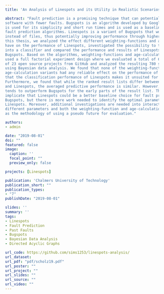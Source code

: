 ```yaml
---
title: 'An Analysis of Linespots and its Utility in Realistic Scenarios'

abstract: "Fault prediction is a promising technique that can potentially help developers build
software with fewer faults. Bugspots is an algorithm developed by Google, that
is used for its simplicity and short run times and is used as a baseline for other
fault prediction algorithms. Linespots is a variant of Bugspots that works on lines
instead of files, thus potentially improving performance through higher precision. In
this thesis, we analyzed the effect different weighting-functions and age-calculations
have on the performance of Linespots, investigated the possibility to turn Linespots
into a classifier and compared the performance and results of Linespots to those of
Bugspots. Based on the algorithms, weighting-functions and age-calculations, we
used a full factorial experiment design where we evaluated a total of 65 revisions
of 23 open source projects from GitHub and analyzed the resulting 780 samples
using Bayesian data analysis. We found that none of the weighting-functions or
age-calculation variants had any reliable effect on the performance of Linespots and
that the classification performance of Linespots makes it unsuited for production use.
Furthermore, we found that while the ranked result lists differ between Bugspots
and Linespots, the averaged predictive performance is similar. However, Linespots
tends to outperform Bugspots for the early parts of the result list. These findings
implicate that Linespots could be a better baseline choice for fault prediction than
Bugspots, but there is more work needed to identify the optimal parameters for
Linespots. Moreover, additional investigations are needed into interactions between
different parameters and both the weighting-function and age-calculations, as well
as the methodology of using a pseudo future for evaluation."

authors:
- admin

date: "2019-08-01"
doi: ""
featured: false
image:
  caption: ''
  focal_point: ""
  preview_only: false

projects: [Linespots]

publication: 'Chalmers University of Technology'
publication_short: ""
publication_types:
- "7"
publishDate: "2019-08-01"

slides: ''
summary: ''
tags:
- Linespots
- Fault Prediction
- Past Faults
- Bugspots
- Bayesian Data Analysis
- Directed Acyclic Graphs

url_code: https://github.com/sims1253/linespots-analysis/
url_dataset:
url_pdf: "pdf/scholz19.pdf"
url_poster: ""
url_project: ""
url_slides: ""
url_source: ""
url_video: ""
---
```


<!---
{{% callout note %}}
Click the *Cite* button above to demo the feature to enable visitors to import publication metadata into their reference management software.
{{% /callout %}}

{{% callout note %}}
Create your slides in Markdown - click the *Slides* button to check out the example.
{{% /callout %}}

Supplementary notes can be added here, including [code, math, and images](https://wowchemy.com/docs/writing-markdown-latex/).
--->
